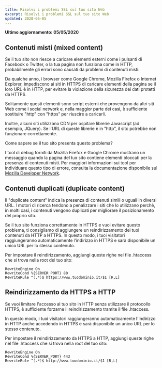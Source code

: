 ```yaml
---
title: Risolvi i problemi SSL sul tuo sito Web
excerpt: Risolvi i problemi SSL sul tuo sito Web
updated: 2020-05-05
---
```


**Ultimo aggiornamento: 05/05/2020**

## Contenuti misti (mixed content)
Se il tuo sito non riesce a caricare elementi esterni come i pulsanti di Facebook o Twitter, o la tua pagina non funziona come in HTTP, probabilmente gli errori sono causati da problemi di contenuti misti.

Da qualche anno, i browser come Google Chrome, Mozilla Firefox o Internet Explorer, impediscono ai siti in HTTPS di caricare elementi della pagina se il loro URL è in HTTP, per evitare la violazione della sicurezza dei dati protetti da HTTPS.

Solitamente questi elementi sono script esterni che provengono da altri siti Web come i social network e, nella maggior parte dei casi, è sufficiente sostituire "http" con "https" per riuscire a caricarli.

Inoltre, alcuni siti utilizzano CDN per ospitare librerie Javascript (ad esempio, JQuery). Se l'URL di queste librerie è in "http", il sito potrebbe non funzionare correttamente.

Come sapere se il tuo sito presenta questo problema?

I tool di debug forniti da Mozilla Firefox e Google Chrome mostrano un messaggio quando la pagina del tuo sito contiene elementi bloccati per la presenza di contenuti misti. Per maggiori informazioni sui tool per individuare questo tipo di errore, consulta la documentazione disponibile sul [Mozilla Developer Network](https://developer.mozilla.org/en-us/docs/Web/Security/Mixed_content).


## Contenuti duplicati (duplicate content)
Il "duplicate content" indica la presenza di contenuti simili o uguali in diversi URL. I motori di ricerca tendono a penalizzare i siti che lo utilizzano perchè, in molti casi, i contenuti vengono duplicati per migliorare il posizionamento del proprio sito.

Se il tuo sito funziona correttamente in HTTPS e vuoi evitare questo problema, ti consigliamo di aggiungere un reindirizzamento dei tuoi contenuti da HTTP a HTTPS. In questo modo, i tuoi visitatori raggiungeranno automaticamente l'indirizzo in HTTPS e sarà disponibile un unico URL per lo stesso contenuto.

Per impostare il reindirizzamento, aggiungi queste righe nel file .htaccess che si trova nella root del tuo sito:


```
RewriteEngine On
RewriteCond %{SERVER_PORT} 80
RewriteRule ^(.*)$ https://www.tuodominio.it/$1 [R,L]
```




## Reindirizzamento da HTTPS a HTTP
Se vuoi limitare l'accesso al tuo sito in HTTP senza utilizzare il protocollo HTTPS, è sufficiente forzarne il reindirizzamento tramite il file .htaccess.

In questo modo, i tuoi visitatori raggiungeranno automaticamente l'indirizzo in HTTP anche accedendo in HTTPS e sarà disponibile un unico URL per lo stesso contenuto.

Per impostare il reindirizzamento da HTTPS a HTTP, aggiungi queste righe nel file .htaccess che si trova nella root del tuo sito:


```
RewriteEngine On
RewriteCond %{SERVER_PORT} 443
RewriteRule ^(.*)$ http://www.tuodominio.it/$1 [R,L]
```



